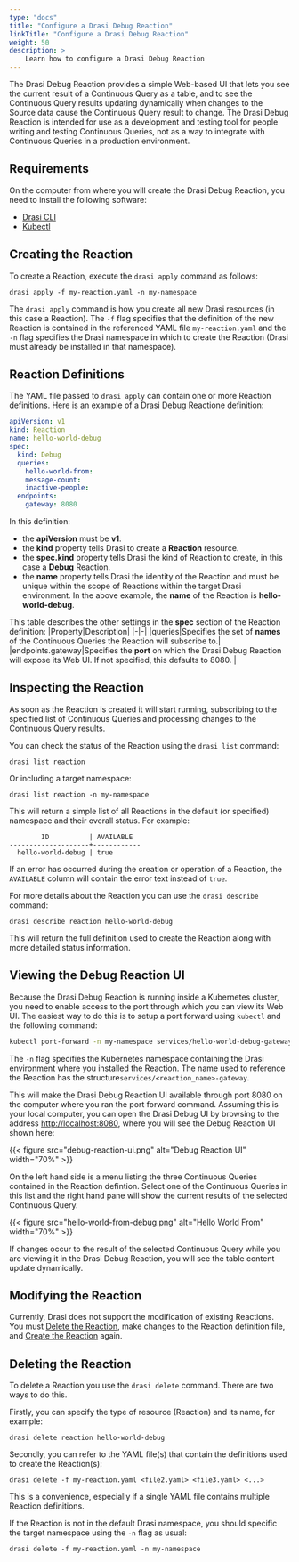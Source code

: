 ```yaml
---
type: "docs"
title: "Configure a Drasi Debug Reaction"
linkTitle: "Configure a Drasi Debug Reaction"
weight: 50
description: >
    Learn how to configure a Drasi Debug Reaction
---
```


The Drasi Debug Reaction provides a simple Web-based UI that lets you see the current result of a Continuous Query as a table, and to see the Continuous Query results updating dynamically when changes to the Source data cause the Continuous Query result to change. The Drasi Debug Reaction is intended for use as a development and testing tool for people writing and testing Continuous Queries, not as a way to integrate with Continuous Queries in a production environment.

## Requirements
On the computer from where you will create the Drasi Debug Reaction, you need to install the following software:
- [Drasi CLI](/reference/command-line-interface/) 
- [Kubectl](https://kubernetes.io/docs/tasks/tools/#kubectl)

## Creating the Reaction
To create a Reaction, execute the `drasi apply` command as follows:

```
drasi apply -f my-reaction.yaml -n my-namespace
```

The `drasi apply` command is how you create all new Drasi resources (in this case a Reaction). The `-f` flag specifies that the definition of the new Reaction is contained in the referenced YAML file `my-reaction.yaml` and the `-n` flag specifies the Drasi namespace in which to create the Reaction (Drasi must already be installed in that namespace).

## Reaction Definitions
The YAML file passed to `drasi apply` can contain one or more Reaction definitions. Here is an example of a Drasi Debug Reactione definition:

```yaml {#hello-world-debug-reaction}
apiVersion: v1
kind: Reaction
name: hello-world-debug
spec:
  kind: Debug
  queries:
    hello-world-from:
    message-count:
    inactive-people:
  endpoints:
    gateway: 8080    
```

In this definition: 
- the **apiVersion** must be **v1**.
- the **kind** property tells Drasi to create a **Reaction** resource.
- the **spec.kind** property tells Drasi the kind of Reaction to create, in this case a **Debug** Reaction. 
- the **name** property tells Drasi the identity of the Reaction and must be unique within the scope of Reactions within the target Drasi environment. In the above example, the **name** of the Reaction is **hello-world-debug**.

This table describes the other settings in the **spec** section of the Reaction definition:
|Property|Description|
|-|-|
|queries|Specifies the set of **names** of the Continuous Queries the Reaction will subscribe to.|
|endpoints.gateway|Specifies the **port** on which the Drasi Debug Reaction will expose its Web UI. If not specified, this defaults to 8080. |

## Inspecting the Reaction
As soon as the Reaction is created it will start running, subscribing to the specified list of Continuous Queries and processing changes to the Continuous Query results.

You can check the status of the Reaction using the `drasi list` command:

```
drasi list reaction
```

Or including a target namespace:

```
drasi list reaction -n my-namespace
```

This will return a simple list of all Reactions in the default (or specified) namespace and their overall status. For example:

```
        ID          | AVAILABLE
--------------------+------------
  hello-world-debug | true
```

If an error has occurred during the creation or operation of a Reaction, the `AVAILABLE` column will contain the error text instead of `true`.

For more details about the Reaction you can use the `drasi describe` command:

```
drasi describe reaction hello-world-debug
```

This will return the full definition used to create the Reaction along with more detailed status information.

## Viewing the Debug Reaction UI
Because the Drasi Debug Reaction is running inside a Kubernetes cluster, you need to enable access to the port through which you can view its Web UI. The easiest way to do this is to setup a port forward using `kubectl` and the following command:

```bash
kubectl port-forward -n my-namespace services/hello-world-debug-gateway 8080:8080
```

The `-n` flag specifies the Kubernetes namespace containing the Drasi environment where you installed the Reaction. The name used to reference the Reaction has the structure`services/<reaction_name>-gateway`.

This will make the Drasi Debug Reaction UI available through port 8080 on the computer where you ran the port forward command. Assuming this is your local computer, you can open the Drasi Debug UI by browsing to the address [http://localhost:8080](http://localhost:8080), where you will see the Debug Reaction UI shown here:

{{< figure src="debug-reaction-ui.png" alt="Debug Reaction UI" width="70%" >}}

On the left hand side is a menu listing the three Continuous Queries contained in the Reaction defintion. Select one of the Continuous Queries in this list and the right hand pane will show the current results of the selected Continuous Query. 

{{< figure src="hello-world-from-debug.png" alt="Hello World From" width="70%" >}}

If changes occur to the result of the selected Continuous Query while you are viewing it in the Drasi Debug Reaction, you will see the table content update dynamically.

## Modifying the Reaction
Currently, Drasi does not support the modification of existing Reactions. You must [Delete the Reaction](#deleting-the-reaction), make changes to the Reaction definition file, and [Create the Reaction](#creating-the-reaction) again.

## Deleting the Reaction
To delete a Reaction you use the `drasi delete` command. There are two ways to do this. 

Firstly, you can specify the type of resource (Reaction) and its name, for example:

```
drasi delete reaction hello-world-debug
```

Secondly, you can refer to the YAML file(s) that contain the definitions used to create the Reaction(s):

```
drasi delete -f my-reaction.yaml <file2.yaml> <file3.yaml> <...>
```

This is a convenience, especially if a single YAML file contains multiple Reaction definitions. 

If the Reaction is not in the default Drasi namespace, you should specific the target namespace using the `-n` flag as usual:

```
drasi delete -f my-reaction.yaml -n my-namespace
```